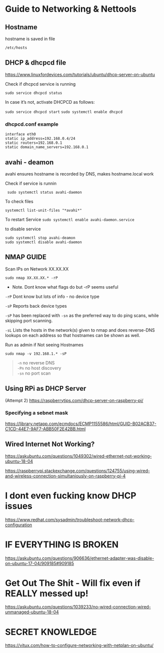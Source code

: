 # Guide to Networking & Nettools


## Hostname

hostname is saved in file

`/etc/hosts`

## DHCP & dhcpcd file

https://www.linuxfordevices.com/tutorials/ubuntu/dhcp-server-on-ubuntu

Check if dhcpcd service is running 

`sudo service dhcpcd status`

In case it’s not, activate DHCPCD as follows:

`sudo service dhcpcd start`
`sudo systemctl enable dhcpcd`


### dhcpcd.conf example

```
interface eth0
static ip_address=192.168.0.4/24
static routers=192.168.0.1
static domain_name_servers=192.168.0.1

```

## avahi - deamon

avahi ensures hostname is recorded by DNS, makes hostname.local work

Check if service is runnin

` sudo systemctl status avahi-daemon`

To check files

`systemctl list-unit-files "*avahi*"`

To restart Service
`sudo systemctl enable avahi-daemon.service`

to disable service

`sudo systemctl stop avahi-deamon` <br>
`sudo systemctl disable avahi-daemon`




## NMAP GUIDE

Scan IPs on Network XX.XX.XX

`sudo nmap XX.XX.XX.* -rP`

* Note. Dont know what flags do but -rP seems useful

`-rP`   Dont know but lots of info - no device type


`-sP`   Reports back device types

`-sP` has been replaced with `-sn` as the preferred way to do ping scans, while skipping port scanning.

`-sL`  Lists the hosts in the network(s) given to nmap and does reverse-DNS lookups on each address so that hostnames can be shown as well.

Run as admin if Not seeing Hostnames

`sudo nmap -v 192.168.1.* -sP `  


> `-n` no reverse DNS <br>
> `-Pn` no host discovery <br>
> `-sn` no port scan <br>


## Using RPi as DHCP Server
(Attempt 2)
https://raspberrytips.com/dhcp-server-on-raspberry-pi/


### Specifying a sebnet mask
https://library.netapp.com/ecmdocs/ECMP1155586/html/GUID-B02ACB37-C1CD-44E7-9AF7-ABB50F2E42BB.html


## Wired Internet Not Working?
https://askubuntu.com/questions/1049302/wired-ethernet-not-working-ubuntu-18-04

https://raspberrypi.stackexchange.com/questions/124755/using-wired-and-wireless-connection-simultaniously-on-raspberry-pi-4

# I dont even fucking know DHCP issues
https://www.redhat.com/sysadmin/troubleshoot-network-dhcp-configuration

# IF EVERYTHING IS BROKEN


https://askubuntu.com/questions/906636/ethernet-adapter-was-disable-on-ubuntu-17-04/909185#909185

# Get Out The Shit - Will fix even if REALLY messed up!
https://askubuntu.com/questions/1039233/no-wired-connection-wired-unmanaged-ubuntu-18-04

# SECRET KNOWLEDGE

https://vitux.com/how-to-configure-networking-with-netplan-on-ubuntu/
